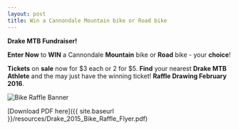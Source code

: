 ```yaml
---
layout: post
title: Win a Cannondale Mountain bike or Road bike
---
```


**Drake MTB Fundraiser!**

**Enter Now** to **WIN** a Cannondale **Mountain** bike or **Road** bike - your **choice**!

**Tickets** on **sale** now for $3 each or 2 for $5\. **Find** your nearest **Drake MTB Athlete** and the may just have the winning ticket! **Raffle Drawing February 2016**.

![Bike Raffle Banner](../resources/Drake_2015_Bike_Raffle_Flyer.jpg)

[Download PDF here]({{ site.baseurl }}/resources/Drake_2015_Bike_Raffle_Flyer.pdf)

